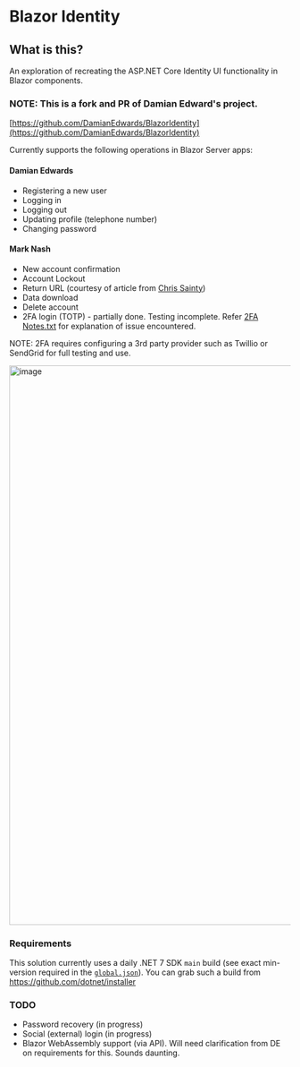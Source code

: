# Blazor Identity

## What is this?

An exploration of recreating the ASP.NET Core Identity UI functionality in Blazor components.

### NOTE: This is a fork and PR of Damian Edward's project.
[https://github.com/DamianEdwards/BlazorIdentity](https://github.com/DamianEdwards/BlazorIdentity)

Currently supports the following operations in Blazor Server apps:

#### Damian Edwards

- Registering a new user
- Logging in
- Logging out
- Updating profile (telephone number)
- Changing password

#### Mark Nash

- New account confirmation
- Account Lockout
- Return URL (courtesy of article from [Chris Sainty](https://chrissainty.com/working-with-query-strings-in-blazor/))
- Data download
- Delete account
- 2FA login (TOTP) - partially done. Testing incomplete. Refer [2FA Notes.txt](2FANotes.txt) for explanation of issue encountered.

NOTE: 2FA requires configuring a 3rd party provider such as Twillio or SendGrid for full testing and use.

<img width="1000" alt="image" src="https://user-images.githubusercontent.com/249088/177449167-a19c3efa-6a24-4e5d-ada4-1ddf617c9643.png">

### Requirements

This solution currently uses a daily .NET 7 SDK `main` build (see exact min-version required in the [`global.json`](global.json)). You can grab such a build from https://github.com/dotnet/installer

### TODO

- Password recovery (in progress)
- Social (external) login (in progress)
- Blazor WebAssembly support (via API). Will need clarification from DE on requirements for this. Sounds daunting.
